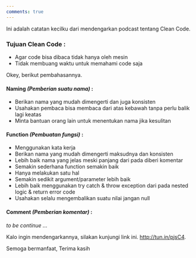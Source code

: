 ```yaml
---
comments: true
---
```


Ini adalah catatan kecilku dari mendengarkan podcast tentang Clean Code.

### Tujuan Clean Code :
- Agar code bisa dibaca tidak hanya oleh mesin
- Tidak membuang waktu untuk memahami code saja

Okey, berikut pembahasannya.

#### Naming _(Pemberian suatu nama)_ :
- Berikan nama yang mudah dimengerti dan juga konsisten
- Usahakan pembaca bisa membaca dari atas kebawah tanpa perlu balik lagi keatas
- Minta bantuan orang lain untuk menentukan nama jika kesulitan

#### Function _(Pembuatan fungsi)_ :
- Menggunakan kata kerja
- Berikan nama yang mudah dimengerti maksudnya dan konsisten
- Lebih baik nama yang jelas meski panjang dari pada diberi komentar
- Semakin sederhana function semakin baik
- Hanya melakukan satu hal
- Semakin sedikit argument/parameter lebih baik
- Lebih baik menggunakan try catch & throw exception dari pada nested logic & return error code
- Usahakan selalu mengembalikan suatu nilai jangan null

#### Comment _(Pemberian komentar)_ :
_to be continue ..._


Kalo ingin mendengarkannya, silakan kunjungi link ini. <a href="http://tun.in/pjsC4">http://tun.in/pjsC4</a>.

Semoga bermanfaat, Terima kasih
